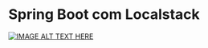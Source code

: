 # Spring Boot com Localstack


[![IMAGE ALT TEXT HERE](https://img.youtube.com/vi/Vlmjw5nifOo/0.jpg)]([https://www.youtube.com/watch?v=Vlmjw5nifOo](https://www.youtube.com/watch?v=Vlmjw5nifOo))
